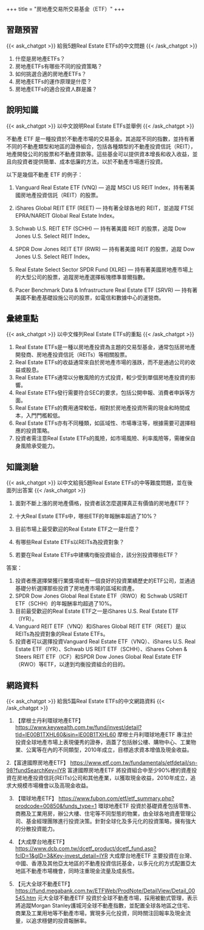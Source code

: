 +++
title = "房地產交易所交易基金（ETF）"
+++
## 習題預習
{{< ask_chatgpt >}}
給我5題Real Estate ETFs的中文問題
{{< /ask_chatgpt >}}



1. 什麼是房地產ETFs？
2. 房地產ETFs有哪些不同的投資策略？
3. 如何挑選合適的房地產ETFs？
4. 房地產ETFs的運作原理是什麼？
5. 房地產ETFs的適合投資人群是誰？   

## 說明知識
{{< ask_chatgpt >}}
以中文說明Real Estate ETFs並舉例
{{< /ask_chatgpt >}}



不動產 ETF 是一種投資於不動產市場的交易基金。其追蹤不同的指數，並持有著不同的不動產類型和地區的證券組合，包括各種類型的不動產投資信託（REIT），地產開發公司的股票和不動產貸款等。這些基金可以提供資本增長和收入收益，並且向投資者提供簡單、成本低廉的方法，以於不動產市場進行投資。

以下是幾個不動產 ETF 的例子：

1. Vanguard Real Estate ETF (VNQ) — 追蹤 MSCI US REIT Index，持有著美國房地產投資信託（REIT）的股票。

2. iShares Global REIT ETF (REET) — 持有著全球各地的 REIT，並追蹤 FTSE EPRA/NAREIT Global Real Estate Index。

3. Schwab U.S. REIT ETF (SCHH) — 持有著美國 REIT 的股票，追蹤 Dow Jones U.S. Select REIT Index。

4. SPDR Dow Jones REIT ETF (RWR) — 持有著美國 REIT 的股票，追蹤 Dow Jones U.S. Select REIT Index。

5. Real Estate Select Sector SPDR Fund (XLRE) — 持有著美國房地產市場上的大型公司的股票，追蹤房地產選擇板塊標準普爾指數。

6. Pacer Benchmark Data & Infrastructure Real Estate ETF (SRVR) — 持有著美國不動產基礎設施公司的股票，如電信和數據中心的運營商。   

## 彙總重點
{{< ask_chatgpt >}}
以中文條列Real Estate ETFs的重點
{{< /ask_chatgpt >}}



1. Real Estate ETFs是一種以房地產投資為主題的交易型基金，通常包括房地產開發商、房地產投資信託（REITs）等相關股票。
2. Real Estate ETFs的收益通常來自於房地產市場的漲跌，而不是通過公司的收益或股息。
3. Real Estate ETFs通常以分散風險的方式投資，較少受到單個房地產投資的影響。
4. Real Estate ETFs發行需要符合SEC的要求，包括公開申報、消費者申訴等方面。
5. Real Estate ETFs的費用通常較低，相對於房地產投資所需的現金和時間成本，入門門檻較低。
6. Real Estate ETFs亦有不同種類，如區域性、市場專注等，根據需要可選擇相應的投資策略。
7. 投資者需注意Real Estate ETFs的風險，如市場風險、利率風險等，需確保自身風險承受能力。   

## 知識測驗
{{< ask_chatgpt >}}
以中文給我5題Real Estate ETFs的中等難度問題，並在後面列出答案
{{< /ask_chatgpt >}}



1. 面對不斷上漲的房地產價格，投資者該怎麼選擇真正有價值的房地產ETF？

2. 十大Real Estate ETFs中，哪些ETF的年報酬率超過了10%？

3. 目前市場上最受歡迎的Real Estate ETF之一是什麼？

4. 有哪些Real Estate ETFs以REITs為投資對象？

5. 若要在Real Estate ETFs中建構均衡投資組合，該分別投資哪些ETF？

答案：

1. 投資者應選擇榮獲行業獎項或有一個良好的投資業績歷史的ETF公司，並通過基礎分析選擇那些投資了房地產市場的區域和資產。
2. SPDR Dow Jones Global Real Estate ETF（RWO）和 Schwab USREIT ETF（SCHH）的年報酬率均超過了10%。
3. 目前最受歡迎的Real Estate ETF之一是iShares U.S. Real Estate ETF（IYR）。
4. Vanguard REIT ETF（VNQ）和iShares Global REIT ETF（REET）是以REITs為投資對象的Real Estate ETFs。
5. 投資者可以選擇投資Vanguard Real Estate ETF（VNQ）、iShares U.S. Real Estate ETF（IYR）、Schwab US REIT ETF（SCHH）、iShares Cohen & Steers REIT ETF（ICF）和SPDR Dow Jones Global Real Estate ETF（RWO）等ETF，以達到均衡投資組合的目的。   

## 網路資料
{{< ask_chatgpt >}}
給我5篇Real Estate ETFs的中文網路資料
{{< /ask_chatgpt >}}



1. 【摩根士丹利環球地產ETF】
https://www.keywealth.com.tw/fund/invest/detail?tId=IE00B1TXHL60&isin=IE00B1TXHL60
摩根士丹利環球地產ETF 專注於投資全球地產市場上表現優秀的證券，涵蓋了包括辦公樓、購物中心、工業物業、公寓等在內的不同類型，2010年成立，目標追求資本增值及現金收益。

2.【富達國際房地產ETF】
https://www.etf.com.tw/fundamentals/etfdetail/sn-98?fundSearchKey=IYR
富達國際房地產ETF  將投資組合中至少90%裡的資產投資在房地產投資信託(REITs)公司和其他產業，以獲取現金收益，2010年成立，追求大規模市場機會以及高現金收益。

3. 【環球地產ETF】
https://www.fubon.com/etf/etf_summary.php?prodcode=00850&funds_type=1
環球地產ETF 投資於基礎資產包括零售、商務及工業用房，辦公大樓、住宅等不同型態的物業，由全球各地資產管理公司、基金經理團隊進行投資決策。針對全球化及多元化的投資策略，擁有強大的分散投資能力。

4. 【大成摩台地產ETF】
https://www.dcb.com.tw/dcetf_product/dcetf_fund.asp?fcID=1&gID=3&Key-invest_detail=IYR
大成摩台地產ETF 主要投資在台灣、中國、香港及其他亞太地區的不動產投資信託基金，以多元化的方式配置亞太地區不動產市場機會，同時注重現金流量及成長性。

5. 【元大全球不動產ETF】
https://fund.megabank.com.tw/ETFWeb/ProdNote/DetailView/Detail_00545.htm
元大全球不動產ETF 投資於全球不動產市場，採用被動式管理，表示將追蹤Morgan Stanley護城河全球不動產指數，並配置全球各地區之住宅、商業及工業用地等不動產市場，實現多元化投資，同時關注回報率及現金流量，以追求穩健的投資報酬率。   


